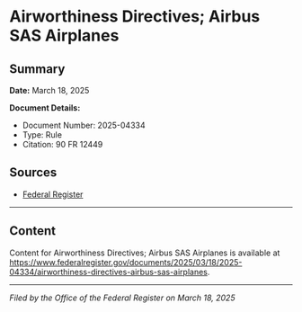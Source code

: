 # Airworthiness Directives; Airbus SAS Airplanes

## Summary

**Date:** March 18, 2025

**Document Details:**
- Document Number: 2025-04334
- Type: Rule
- Citation: 90 FR 12449

## Sources
- [Federal Register](https://www.federalregister.gov/documents/2025/03/18/2025-04334/airworthiness-directives-airbus-sas-airplanes)

---

## Content

Content for Airworthiness Directives; Airbus SAS Airplanes is available at https://www.federalregister.gov/documents/2025/03/18/2025-04334/airworthiness-directives-airbus-sas-airplanes.

---

*Filed by the Office of the Federal Register on March 18, 2025*
